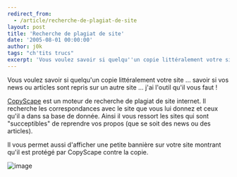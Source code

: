 ```yaml
---
redirect_from:
  - /article/recherche-de-plagiat-de-site
layout: post
title: 'Recherche de plagiat de site'
date: '2005-08-01 00:00:00'
author: j0k
tags: "ch'tits trucs"
excerpt: 'Vous voulez savoir si quelqu''un copie littéralement votre site ... savoir si vos news ou articles sont repris sur un autre site ... j''ai l''outil qu''il vous faut !'
---
```


Vous voulez savoir si quelqu'un copie littéralement votre site ... savoir si vos news ou articles sont repris sur un autre site ... j'ai l'outil qu'il vous faut !

[CopyScape](http://www.copyscape.com/) est un moteur de recherche de plagiat de site internet. Il recherche les correspondances avec le site que vous lui donnez et ceux qu'il a dans sa base de donnée. Ainsi il vous ressort les sites qui sont "succeptibles" de reprendre vos propos (que se soit des news ou des articles).

  Il vous permet aussi d'afficher une petite bannière sur votre site montrant qu'il est protégé par CopyScape contre la copie.

   ![image](https://www.copyscape.com/images/cs-wh-234x16.gif)
